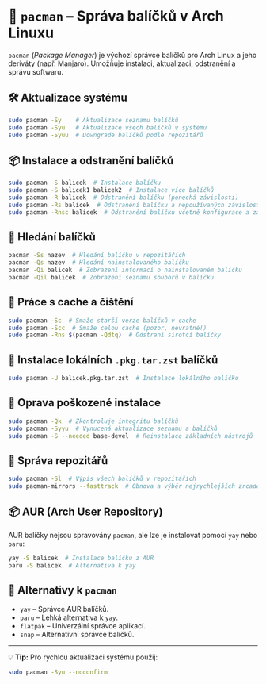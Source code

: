 # 🚀 `pacman` – Správa balíčků v Arch Linuxu

`pacman` (*Package Manager*) je výchozí správce balíčků pro Arch Linux a jeho deriváty (např. Manjaro). Umožňuje instalaci, aktualizaci, odstranění a správu softwaru.

## 🛠 Aktualizace systému
```bash
sudo pacman -Sy    # Aktualizace seznamu balíčků
sudo pacman -Syu   # Aktualizace všech balíčků v systému
sudo pacman -Syuu  # Downgrade balíčků podle repozitářů
```

## 📦 Instalace a odstranění balíčků
```bash
sudo pacman -S balicek  # Instalace balíčku
sudo pacman -S balicek1 balicek2  # Instalace více balíčků
sudo pacman -R balicek  # Odstranění balíčku (ponechá závislosti)
sudo pacman -Rs balicek  # Odstranění balíčku a nepoužívaných závislostí
sudo pacman -Rnsc balicek  # Odstranění balíčku včetně konfigurace a závislostí
```

## 🔎 Hledání balíčků
```bash
pacman -Ss nazev  # Hledání balíčku v repozitářích
pacman -Qs nazev  # Hledání nainstalovaného balíčku
pacman -Qi balicek  # Zobrazení informací o nainstalovaném balíčku
pacman -Qil balicek  # Zobrazení seznamu souborů v balíčku
```

## 📁 Práce s cache a čištění
```bash
sudo pacman -Sc  # Smaže starší verze balíčků v cache
sudo pacman -Scc  # Smaže celou cache (pozor, nevratné!)
sudo pacman -Rns $(pacman -Qdtq)  # Odstraní sirotčí balíčky
```

## 🔄 Instalace lokálních `.pkg.tar.zst` balíčků
```bash
sudo pacman -U balicek.pkg.tar.zst  # Instalace lokálního balíčku
```

## 🔄 Oprava poškozené instalace
```bash
sudo pacman -Qk  # Zkontroluje integritu balíčků
sudo pacman -Syyu  # Vynucená aktualizace seznamu a balíčků
sudo pacman -S --needed base-devel  # Reinstalace základních nástrojů
```

## 📝 Správa repozitářů
```bash
sudo pacman -Sl  # Výpis všech balíčků v repozitářích
sudo pacman-mirrors --fasttrack  # Obnova a výběr nejrychlejších zrcadel (Manjaro)
```

## 📦 AUR (Arch User Repository)
AUR balíčky nejsou spravovány `pacman`, ale lze je instalovat pomocí `yay` nebo `paru`:
```bash
yay -S balicek  # Instalace balíčku z AUR
paru -S balicek  # Alternativa k yay
```

## 🔄 Alternativy k `pacman`
- `yay` – Správce AUR balíčků.
- `paru` – Lehká alternativa k `yay`.
- `flatpak` – Univerzální správce aplikací.
- `snap` – Alternativní správce balíčků.

---
💡 **Tip:** Pro rychlou aktualizaci systému použij:
```bash
sudo pacman -Syu --noconfirm
```
